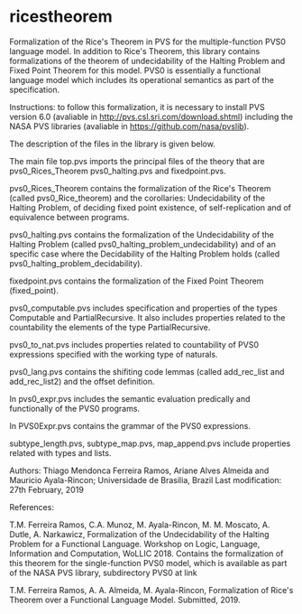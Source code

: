 # ricestheorem
Formalization of the Rice's Theorem in PVS for the multiple-function PVS0 language model.
In addition to Rice's Theorem, this library contains formalizations of the theorem of
undecidability of the Halting Problem and Fixed Point Theorem for this model. PVS0 is
essentially a functional language model which includes its operational semantics as part
of the specification. 

Instructions:  to follow this formalization, it is necessary to install PVS version
6.0 (avaliable in http://pvs.csl.sri.com/download.shtml) including the NASA PVS libraries
(avaliable in https://github.com/nasa/pvslib).

The description of the files in the library is given below. 

The main file top.pvs imports the principal files of the theory that are  pvs0_Rices_Theorem
pvs0_halting.pvs and fixedpoint.pvs.

pvs0_Rices_Theorem contains the formalization of the Rice's Theorem (called 
pvs0_Rice_theorem) and the corollaries: Undecidability of the Halting Problem, of deciding fixed point existence, of self-replication and of equivalence between programs.

pvs0_halting.pvs contains the formalization of the Undecidability of the Halting Problem 
(called pvs0_halting_problem_undecidability) and of an specific case where the 
Decidability of the Halting Problem holds (called pvs0_halting_problem_decidability).

fixedpoint.pvs contains the formalization of the Fixed Point Theorem (fixed_point).

pvs0_computable.pvs includes specification and properties of the types Computable 
and PartialRecursive. It also includes properties related to the countability 
the elements of the type PartialRecursive.

pvs0_to_nat.pvs includes properties related to countability of PVS0 expressions 
specified with the working type of naturals.

pvs0_lang.pvs contains the shifiting code lemmas (called add_rec_list and add_rec_list2) and the offset definition.

In pvs0_expr.pvs includes the semantic evaluation predically and functionally of the PVS0 programs.

In PVS0Expr.pvs contains the grammar of the PVS0 expressions.

subtype_length.pvs, subtype_map.pvs, map_append.pvs include properties related with types and lists.


Authors: Thiago Mendonca Ferreira Ramos, Ariane Alves Almeida and Mauricio Ayala-Rincon; Universidade de Brasilia, Brazil
Last modification: 27th February, 2019

References:

T.M. Ferreira Ramos, C.A. Munoz, M. Ayala-Rincon, M. M. Moscato, A. Dutle, A. Narkawicz, 
Formalization of the Undecidability of the Halting Problem for a Functional Language.
Workshop on Logic, Language, Information and Computation, WoLLIC 2018.
Contains the formalization of this theorem for the single-function PVS0 model, which is
available as part of the NASA PVS library, subdirectory PVS0  at link

T.M. Ferreira Ramos, A. A. Almeida, M. Ayala-Rincon, 
Formalization of Rice's Theorem over a Functional Language Model.
Submitted, 2019.
